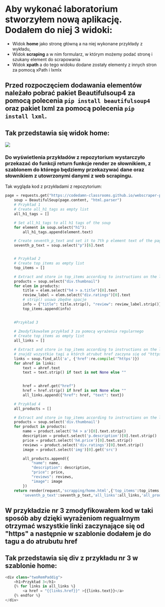 # Aby wykonać laboratorium stworzyłem nową aplikację. Dodałem do niej 3 widoki:
- Widok **home** jako stronę główną a na niej wykonane przykłady z wykładu,
- Widok **scraping** a w nim formularz, w którym możemy podać stronę i szukany element do scrapowania
- Widok **xpath** a do tego widoku dodane zostały elementy z innych stron za pomocą xPath i lxmlx

## Przed rozpoczęciem dodawania elementów należało pobrać pakiet **Beautifulsoup4** za pomocą polecenia ``pip install beautifulsoup4`` oraz pakiet **lxml** za pomocą polecenia ``pip install lxml``.

## Tak przedstawia się widok home:
![](1)

### Do wyświetlenia przykładów z repozytorium wystarczyło przekazać do funkcji return funkcje **render** ze słownikiem, z szablonem do którego będziemy przekazywać dane oraz słownikiem z utowrzonymi danymi z web scrapingu.
Tak wygląda kod z przykładami z repozytorium:

```python
page = requests.get("https://codedamn-classrooms.github.io/webscraper-python-codedamn-classroom-website/")
    soup = BeautifulSoup(page.content, "html.parser")
    # Przykład 1
    # Create all_h1_tags as empty list
    all_h1_tags = []

    # Set all_h1_tags to all h1 tags of the soup
    for element in soup.select("h1"):
        all_h1_tags.append(element.text)

    # Create seventh_p_text and set it to 7th p element text of the page
    seventh_p_text = soup.select("p")[6].text


    # Przykład 2
    # Create top_items as empty list
    top_items = []

    # Extract and store in top_items according to instructions on the left
    products = soup.select("div.thumbnail")
    for elem in products:
        title = elem.select("h4 > a.title")[0].text
        review_label = elem.select("div.ratings")[0].text
        # strip() usuwa zbędne spacje
        info = {"title": title.strip(), "review": review_label.strip()}
        top_items.append(info)
    

    #Przykład 3
    
    # Zmodyfikowałem przykład 3 za pomocą wyrażenia regularnego
    # Create top_items as empty list
    all_links = []

    # Extract and store in top_items according to instructions on the left
    # znajdź wszystkie tagi a którch atrubut href zaczyna się od "https"
    links = soup.find_all('a', {'href':re.compile('^https')})
    for ahref in links:
        text = ahref.text
        text = text.strip() if text is not None else ""

        
        href = ahref.get("href")
        href = href.strip() if href is not None else ""
        all_links.append({"href": href, "text": text})

    # Przykład 4
    all_products = []

    # Extract and store in top_items according to instructions on the left
    products = soup.select('div.thumbnail')
    for product in products:
        name = product.select('h4 > a')[0].text.strip()
        description = product.select('p.description')[0].text.strip()
        price = product.select('h4.price')[0].text.strip()
        reviews = product.select('div.ratings')[0].text.strip()
        image = product.select('img')[0].get('src')

        all_products.append({
            "name": name,
            "description": description,
            "price": price,
            "reviews": reviews,
            "image": image
        })  
    return render(request,'scrapping/home.html',{'top_items':top_items,'all_h1_tags':all_h1_tags, 
        'seventh_p_text':seventh_p_text,'all_links':all_links,'all_products':all_products})
```
## W przykładzie nr 3 zmodyfikowałem kod w taki sposób aby dzięki wyrażeniom regualrnym otrzymać wszystkie linki zaczynające się od "https" a następnie w szablonie dodałem je do tagu **a** do atrubutu **href**
## Tak przedstawia się div z przykładu nr 3 w szablonie home:


```python
<div class="twoRemPaddig">
    <h1>Przykład 3</h1>
    {% for links in all_links %}
        <a href = "{{links.href}}" >{{links.text}}</a>   
    {% endfor %}
</div>
```

